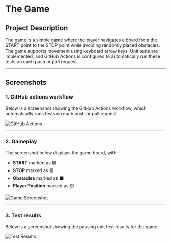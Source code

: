 # The Game

## Project Description
The game is a simple game where the player navigates a board from the START point to the STOP point while avoiding randomly placed obstacles. The game supports movement using keyboard arrow keys. Unit tests are implemented, and GitHub Actions is configured to automatically run these tests on each push or pull request.

---

## Screenshots

### 1. GitHub actions workflow
Below is a screenshot showing the GitHub Actions workflow, which automatically runs tests on each push or pull request.

![GitHub Actions](./screenshots/github-actions.png)

---

### 2. Gameplay
The screenshot below displays the game board, with:
- **START** marked as 🟦
- **STOP** marked as 🟥
- **Obstacles** marked as ⬛
- **Player Position** marked as 🟨

![Game Screenshot](./screenshots/game.png)

---

### 3. Test results
Below is a screenshot showing the passing unit test results for the game.

![Test Results](./screenshots/test-results.png)

